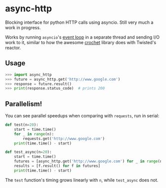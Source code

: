 # async-http
Blocking interface for python HTTP calls using asyncio. Still very much a work in progress.

Works by running `asyncio`'s [event loop](https://docs.python.org/3/library/asyncio-eventloops.html#event-loops) in a separate thread and sending I/O work to it, similar to how the awesome [crochet](https://github.com/itamarst/crochet) library does with Twisted's reactor.

## Usage
```python
>>> import async_http
>>> future = async_http.get('http://www.google.com')
>>> response = future.result()
>>> print(response.status_code)  # prints 200
```

## Parallelism!
You can see parallel speedups when comparing with `requests`, run in serial:

```python
def test(n=20):
    start = time.time()
    for _ in range(n):
        requests.get('http://www.google.com')
    print(time.time() - start)

def test_async(n=20):
    start = time.time()
    futures = [async_http.get('http://www.google.com') for _ in range(n)]
    results = [f.result() for f in futures]
    print(time.time() - start)
```

The `test` function's timing grows linearly with `n`, while `test_async` does not.
